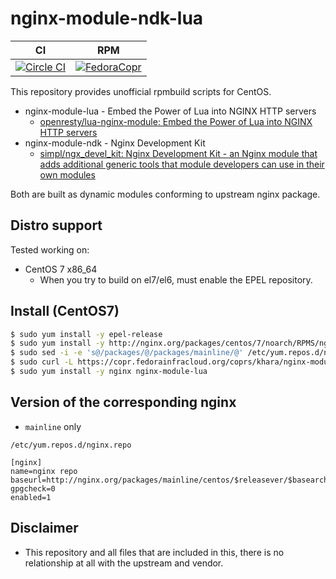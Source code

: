 # nginx-module-ndk-lua


| CI         | RPM        |
|:----------:|:----------:|
| [![Circle CI](https://circleci.com/gh/kazuhisya/nginx-module-ndk-lua/tree/master.svg?style=shield)](https://circleci.com/gh/kazuhisya/nginx-module-ndk-lua/tree/master) | [![FedoraCopr](https://copr.fedorainfracloud.org/coprs/khara/nginx-module-ndk-lua/package/nginx/status_image/last_build.png)](https://copr.fedorainfracloud.org/coprs/khara/nginx-module-ndk-lua/) |


This repository provides unofficial rpmbuild scripts for CentOS.

- nginx-module-lua - Embed the Power of Lua into NGINX HTTP servers
    - [openresty/lua-nginx-module: Embed the Power of Lua into NGINX HTTP servers](https://github.com/openresty/lua-nginx-module)
- nginx-module-ndk - Nginx Development Kit
    - [simpl/ngx_devel_kit: Nginx Development Kit - an Nginx module that adds additional generic tools that module developers can use in their own modules](https://github.com/simpl/ngx_devel_kit)

Both are built as dynamic modules conforming to upstream nginx package.

## Distro support

Tested working on:

- CentOS 7 x86_64
    - When you try to build on el7/el6, must enable the EPEL repository.

## Install (CentOS7)

```bash
$ sudo yum install -y epel-release
$ sudo yum install -y http://nginx.org/packages/centos/7/noarch/RPMS/nginx-release-centos-7-0.el7.ngx.noarch.rpm
$ sudo sed -i -e 's@/packages/@/packages/mainline/@' /etc/yum.repos.d/nginx.repo
$ sudo curl -L https://copr.fedorainfracloud.org/coprs/khara/nginx-module-ndk-lua/repo/epel-7/khara-nginx-module-ndk-lua-epel-7.repo -o /etc/yum.repos.d/nginx-module-ndk-lua.repo
$ sudo yum install -y nginx nginx-module-lua
```

## Version of the corresponding nginx

- `mainline` only

`/etc/yum.repos.d/nginx.repo`

```
[nginx]
name=nginx repo
baseurl=http://nginx.org/packages/mainline/centos/$releasever/$basearch/
gpgcheck=0
enabled=1
```


## Disclaimer

- This repository and all files that are included in this, there is no relationship at all with the upstream and vendor.

